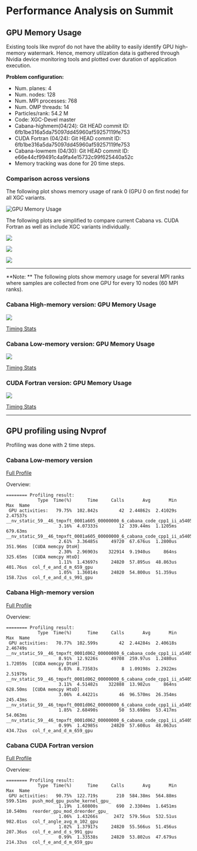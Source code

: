 # Performance Analysis on Summit

## GPU Memory Usage

Existing tools like nvprof do not have the ability to easily identify GPU high-memory watermark. Hence, memory utilzation data is gathered through Nvidia device monitoring tools and plotted over duration of application execution. 


**Problem configuration:**
* Num. planes: 4 
* Num. nodes: 128
* Num. MPI processes: 768
* Num. OMP threads: 14
* Particles/rank: 54.2 M
* Code: XGC-Devel master 
*	Cabana-highmem(04/24): Git HEAD commit ID:  6fb1be316a5da75097dd45960af59257119fe753
*	CUDA Fortran  (04/24): Git HEAD commit ID:  6fb1be316a5da75097dd45960af59257119fe753
*	Cabana-lowmem (04/30): Git HEAD commit ID:  e66e44cf99491c4a9fa4e15732c99f625440a52c
* Memory tracking was done for 20 time steps.

### Comparison across versions
The following plot shows memory usage of rank 0 (GPU 0 on first node) for all XGC variants.

![GPU Memory Usage ](img/memusage.png  "GPU Memory Usage")

The following plots are simplified to compare current Cabana vs. CUDA Fortran as well as include XGC variants individually. 

![ ](img/cudavscabana.png  "XGC CUDA Fortran vs. Cabana : GPU Memory Usage")

![ ](img/cudaftn.png  "XGC CUDA Fortran: GPU Memory Usage")

![ ](img/cabana.png  "Cabana Low-mem: GPU Memory Usage")


***

**Note: **
The following plots show memory usage for several MPI ranks where samples are collected from one GPU for every 10 nodes (60 MPI ranks).

### Cabana High-memory version: GPU Memory Usage
![ ](img/cab-all.png  "Cabana High-memory Memory Usage")

[Timing Stats](files/cabana-highmem/timing_all.txt_stats) 


### Cabana Low-memory version: GPU Memory Usage
![ ](img/cab-lowmem-all.png  "Cabana Low-memory: GPU Memory Usage")

[Timing Stats](files/cabana-lowmem/timing_all.txt_stats) 

### CUDA Fortran version: GPU Memory Usage
![ ](img/cudaftn-all.png  "Cabana CUDA Fortran : GPU Memory Usage")

[Timing Stats](files/cudaftn/timing_all.txt_stats) 


***

## GPU profiling using Nvprof
  
Profiling was done with 2 time steps. 

### Cabana Low-memory version
[Full Profile](files/report-xgc-cab-lowmem.txt) 

Overview: 
```
======== Profiling result: 
            Type  Time(%)      Time     Calls       Avg       Min       Max  Name 
 GPU activities:   79.75%  102.842s        42  2.44862s  2.41029s  2.47537s  __nv_static_59__46_tmpxft_0001a605_00000000_6_cabana_code_cpp1_ii_a54055bf__ZN6Kokkos4Impl33cuda_parallel_launch_local_memoryINS0_11ParallelForIZ13particle_pushEUliE_NS_11RangePolicyIJNS_4CudaEEEES5_EEEEvT_ 
                    3.16%  4.07333s        12  339.44ms  1.1205ms  679.63ms  __nv_static_59__46_tmpxft_0001a605_00000000_6_cabana_code_cpp1_ii_a54055bf__ZN6Kokkos4Impl33cuda_parallel_launch_local_memoryINS0_11ParallelForINS0_16ViewValueFunctorINS_4CudaEN6Cabana3SoAINS5_11MemberTypesIJA6_dA3_dxEEELi1EEELb0EEENS_11RangePolicyIJS4_EEES4_EEEEvT_ 
                    2.61%  3.36485s     49720  67.676us  1.2800us  351.96ms  [CUDA memcpy DtoH] 
                    2.30%  2.96903s    322914  9.1940us     864ns  325.65ms  [CUDA memcpy HtoD] 
                    1.11%  1.43697s     24820  57.895us  48.863us  401.76us  col_f_e_and_d_m_659_gpu 
                    1.05%  1.36014s     24820  54.800us  51.359us  158.72us  col_f_e_and_d_s_991_gpu 
```

### Cabana High-memory version
[Full Profile](files/report-xgc-cab-nvprof.txt) 

Overview: 
```
======== Profiling result:                                                                                                                                                                                       
            Type  Time(%)      Time     Calls       Avg       Min       Max  Name
 GPU activities:   70.77%  102.599s        42  2.44284s  2.40618s  2.46749s  __nv_static_59__46_tmpxft_0001d062_00000000_6_cabana_code_cpp1_ii_a54055bf__ZN6Kokkos4Impl33cuda_parallel_launch_local_memoryINS0_11ParallelForIZ13particle_pushEUliE_NS_11RangePolicyIJNS_4CudaEEEES5_EEEEvT_
                    8.91%  12.9226s     49708  259.97us  1.2480us  1.72059s  [CUDA memcpy DtoH]
                    6.03%  8.73583s         8  1.09198s  2.2922ms  2.51979s  __nv_static_59__46_tmpxft_0001d062_00000000_6_cabana_code_cpp1_ii_a54055bf__ZN6Kokkos4Impl33cuda_parallel_launch_local_memoryINS0_11ParallelForINS0_16ViewValueFunctorINS_4CudaEN6Cabana3SoAINS5_11MemberTypesIJA6_dA3_dxEEELi1EEELb0EEENS_11RangePolicyIJS4_EEES4_EEEEvT_
                    3.11%  4.51482s    322888  13.982us     864ns  628.50ms  [CUDA memcpy HtoD]
                    3.06%  4.44221s        46  96.570ms  26.354ms  245.43ms  __nv_static_59__46_tmpxft_0001d062_00000000_6_cabana_code_cpp1_ii_a54055bf__ZN6Kokkos4Impl33cuda_parallel_launch_local_memoryINS0_11ParallelForIZ23ptl_to_sorted_tmp_arrayEUliE_NS_11RangePolicyIJNS_4CudaEEEES5_EEEEvT_
                    1.85%  2.68490s        50  53.698ms  53.417ms  54.063ms  __nv_static_59__46_tmpxft_0001d062_00000000_6_cabana_code_cpp1_ii_a54055bf__ZN6Kokkos4Impl33cuda_parallel_launch_local_memoryINS0_11ParallelForIZ16tmp_array_to_ptlEUliE_NS_11RangePolicyIJNS_4CudaEEEES5_EEEEvT_
                    0.99%  1.42985s     24820  57.608us  48.063us  434.72us  col_f_e_and_d_m_659_gpu
```

### Cabana CUDA Fortran version
[Full Profile](files/report-xgc-cudaftn.txt) 

Overview: 
```
======== Profiling result:                                                                                                                                                                                       
            Type  Time(%)      Time     Calls       Avg       Min       Max  Name
 GPU activities:   90.75%  122.719s       210  584.38ms  564.88ms  599.51ms  push_mod_gpu_pushe_kernel_gpu_
                    1.19%  1.60800s       690  2.3304ms  1.6451ms  10.540ms  reorder_gpu_mod_dreorder_gpu_
                    1.06%  1.43266s      2472  579.56us  532.51us  982.01us  col_f_angle_avg_m_102_gpu
                    1.02%  1.37917s     24820  55.566us  51.456us  207.36us  col_f_e_and_d_s_991_gpu
                    0.99%  1.33538s     24820  53.802us  47.679us  214.33us  col_f_e_and_d_m_659_gpu

```
